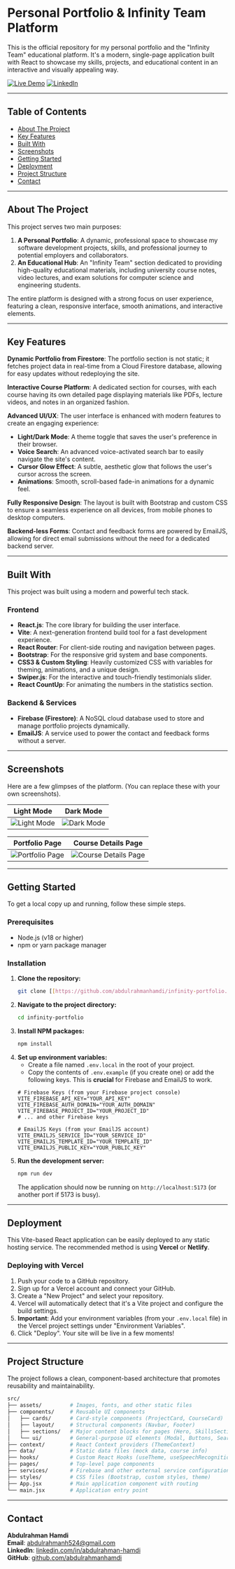 # **Personal Portfolio & Infinity Team Platform**

This is the official repository for my personal portfolio and the "Infinity Team" educational platform. It's a modern, single-page application built with React to showcase my skills, projects, and educational content in an interactive and visually appealing way.

[![Live Demo](https://img.shields.io/badge/Live-Demo-brightgreen?style=for-the-badge&logo=vercel)](https://abdulrahmanhamdi.com.tr/)
[![LinkedIn](https://img.shields.io/badge/LinkedIn-abdulrahman--hamdi-blue?style=for-the-badge&logo=linkedin)](https://www.linkedin.com/in/abdulrahman-hamdi-54a8a6143/)

---
## **Table of Contents**
* [About The Project](#about-the-project)
* [Key Features](#key-features)
* [Built With](#built-with)
* [Screenshots](#screenshots)
* [Getting Started](#getting-started)
* [Deployment](#deployment)
* [Project Structure](#project-structure)
* [Contact](#contact)

---
## **About The Project**
This project serves two main purposes:
1.  **A Personal Portfolio**: A dynamic, professional space to showcase my software development projects, skills, and professional journey to potential employers and collaborators.
2.  **An Educational Hub**: An "Infinity Team" section dedicated to providing high-quality educational materials, including university course notes, video lectures, and exam solutions for computer science and engineering students.

The entire platform is designed with a strong focus on user experience, featuring a clean, responsive interface, smooth animations, and interactive elements.

---
## **Key Features**
**Dynamic Portfolio from Firestore**: The portfolio section is not static; it fetches project data in real-time from a Cloud Firestore database, allowing for easy updates without redeploying the site.

**Interactive Course Platform**: A dedicated section for courses, with each course having its own detailed page displaying materials like PDFs, lecture videos, and notes in an organized fashion.

**Advanced UI/UX**: The user interface is enhanced with modern features to create an engaging experience:
* **Light/Dark Mode**: A theme toggle that saves the user's preference in their browser.
* **Voice Search**: An advanced voice-activated search bar to easily navigate the site's content.
* **Cursor Glow Effect**: A subtle, aesthetic glow that follows the user's cursor across the screen.
* **Animations**: Smooth, scroll-based fade-in animations for a dynamic feel.

**Fully Responsive Design**: The layout is built with Bootstrap and custom CSS to ensure a seamless experience on all devices, from mobile phones to desktop computers.

**Backend-less Forms**: Contact and feedback forms are powered by EmailJS, allowing for direct email submissions without the need for a dedicated backend server.

---
## **Built With**
This project was built using a modern and powerful tech stack.

### **Frontend**
* **React.js**: The core library for building the user interface.
* **Vite**: A next-generation frontend build tool for a fast development experience.
* **React Router**: For client-side routing and navigation between pages.
* **Bootstrap**: For the responsive grid system and base components.
* **CSS3 & Custom Styling**: Heavily customized CSS with variables for theming, animations, and a unique design.
* **Swiper.js**: For the interactive and touch-friendly testimonials slider.
* **React CountUp**: For animating the numbers in the statistics section.

### **Backend & Services**
* **Firebase (Firestore)**: A NoSQL cloud database used to store and manage portfolio projects dynamically.
* **EmailJS**: A service used to power the contact and feedback forms without a server.

---
## **Screenshots**
Here are a few glimpses of the platform. (You can replace these with your own screenshots).

| Light Mode | Dark Mode |
| :---: | :---: |
| ![Light Mode](public/assets/screenshots/light-mode.png) | ![Dark Mode](public/assets/screenshots/dark-mode.png) |

| Portfolio Page | Course Details Page |
| :---: | :---: |
| ![Portfolio Page](public/assets/screenshots/portfolio-page.png) | ![Course Details Page](public/assets/screenshots/course-details-page.png) |

---
## **Getting Started**
To get a local copy up and running, follow these simple steps.

### **Prerequisites**
* Node.js (v18 or higher)
* npm or yarn package manager

### **Installation**
1.  **Clone the repository:**
    ```sh
    git clone [[https://github.com/abdulrahmanhamdi/infinity-portfolio.git](https://github.com/abdulrahmanhamdi/infinity-portfolio)
    ```
2.  **Navigate to the project directory:**
    ```sh
    cd infinity-portfolio
    ```
3.  **Install NPM packages:**
    ```sh
    npm install
    ```
4.  **Set up environment variables:**
    * Create a file named `.env.local` in the root of your project.
    * Copy the contents of `.env.example` (if you create one) or add the following keys. This is **crucial** for Firebase and EmailJS to work.
    ```env
    # Firebase Keys (from your Firebase project console)
    VITE_FIREBASE_API_KEY="YOUR_API_KEY"
    VITE_FIREBASE_AUTH_DOMAIN="YOUR_AUTH_DOMAIN"
    VITE_FIREBASE_PROJECT_ID="YOUR_PROJECT_ID"
    # ... and other Firebase keys

    # EmailJS Keys (from your EmailJS account)
    VITE_EMAILJS_SERVICE_ID="YOUR_SERVICE_ID"
    VITE_EMAILJS_TEMPLATE_ID="YOUR_TEMPLATE_ID"
    VITE_EMAILJS_PUBLIC_KEY="YOUR_PUBLIC_KEY"
    ```
5.  **Run the development server:**
    ```sh
    npm run dev
    ```
    The application should now be running on `http://localhost:5173` (or another port if 5173 is busy).

---
## **Deployment**
This Vite-based React application can be easily deployed to any static hosting service. The recommended method is using **Vercel** or **Netlify**.

### **Deploying with Vercel**
1.  Push your code to a GitHub repository.
2.  Sign up for a Vercel account and connect your GitHub.
3.  Create a "New Project" and select your repository.
4.  Vercel will automatically detect that it's a Vite project and configure the build settings.
5.  **Important**: Add your environment variables (from your `.env.local` file) in the Vercel project settings under "Environment Variables".
6.  Click "Deploy". Your site will be live in a few moments!

---
## **Project Structure**

The project follows a clean, component-based architecture that promotes reusability and maintainability.

```bash
src/
├── assets/         # Images, fonts, and other static files
├── components/     # Reusable UI components
│   ├── cards/      # Card-style components (ProjectCard, CourseCard)
│   ├── layout/     # Structural components (Navbar, Footer)
│   ├── sections/   # Major content blocks for pages (Hero, SkillsSection)
│   └── ui/         # General-purpose UI elements (Modal, Buttons, SearchBar)
├── context/        # React Context providers (ThemeContext)
├── data/           # Static data files (mock data, course info)
├── hooks/          # Custom React Hooks (useTheme, useSpeechRecognition)
├── pages/          # Top-level page components
├── services/       # Firebase and other external service configurations
├── styles/         # CSS files (Bootstrap, custom styles, theme)
├── App.jsx         # Main application component with routing
└── main.jsx        # Application entry point
```

---
## **Contact**

**Abdulrahman Hamdi**  
**Email**: [abdulrahmanh524@gmail.com](mailto:abdulrahmanh524@gmail.com)  
**LinkedIn**: [linkedin.com/in/abdulrahman-hamdi](https://www.linkedin.com/in/abdulrahman-hamdi-54a8a6143/)  
**GitHub**: [github.com/abdulrahmanhamdi](https://github.com/abdulrahmanhamdi)
